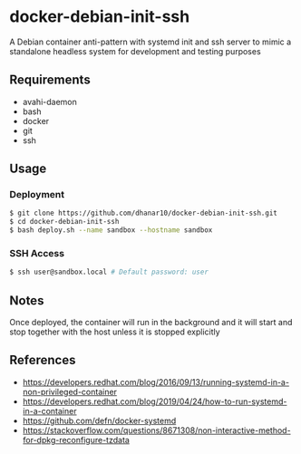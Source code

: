 # docker-debian-init-ssh

A Debian container anti-pattern with systemd init and ssh server to mimic a standalone headless system for development and testing purposes

## Requirements

- avahi-daemon
- bash
- docker
- git
- ssh

## Usage

### Deployment

```bash
$ git clone https://github.com/dhanar10/docker-debian-init-ssh.git
$ cd docker-debian-init-ssh
$ bash deploy.sh --name sandbox --hostname sandbox
```

### SSH Access

```bash
$ ssh user@sandbox.local # Default password: user
```

## Notes

Once deployed, the container will run in the background and it will start and stop together with the host unless it is stopped explicitly

## References

- https://developers.redhat.com/blog/2016/09/13/running-systemd-in-a-non-privileged-container
- https://developers.redhat.com/blog/2019/04/24/how-to-run-systemd-in-a-container
- https://github.com/defn/docker-systemd
- https://stackoverflow.com/questions/8671308/non-interactive-method-for-dpkg-reconfigure-tzdata
